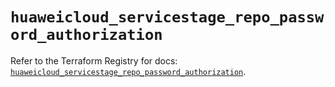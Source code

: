 # `huaweicloud_servicestage_repo_password_authorization`

Refer to the Terraform Registry for docs: [`huaweicloud_servicestage_repo_password_authorization`](https://registry.terraform.io/providers/huaweicloud/huaweicloud/1.71.1/docs/resources/servicestage_repo_password_authorization).
